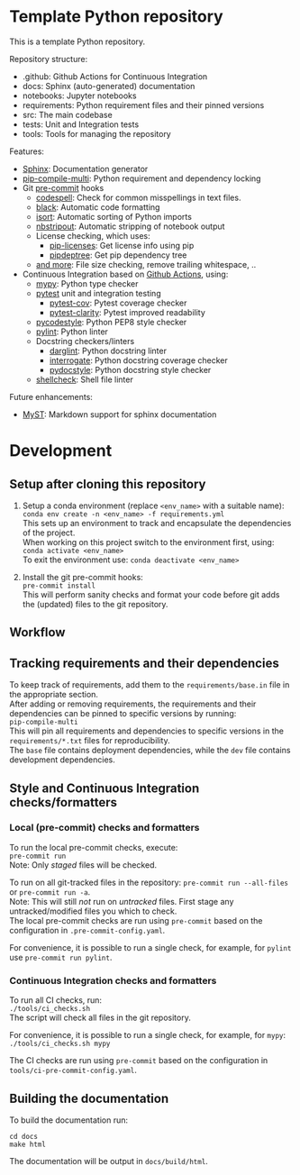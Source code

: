 # Template Python repository

This is a template Python repository.

Repository structure:

* .github: Github Actions for Continuous Integration
* docs: Sphinx (auto-generated) documentation
* notebooks: Jupyter notebooks
* requirements: Python requirement files and their pinned versions
* src: The main codebase
* tests: Unit and Integration tests
* tools: Tools for managing the repository


Features:
* [Sphinx](https://www.sphinx-doc.org): Documentation generator
* [pip-compile-multi](https://pip-compile-multi.readthedocs.io/): Python requirement and dependency locking
* Git [pre-commit](https://pre-commit.com/) hooks
  * [codespell](https://github.com/codespell-project/codespell): Check for common misspellings in text files.
  * [black](https://github.com/psf/black): Automatic code formatting
  * [isort](https://pycqa.github.io/isort/): Automatic sorting of Python imports
  * [nbstripout](https://github.com/kynan/nbstripout): Automatic stripping of notebook output
  * License checking, which uses:
    * [pip-licenses](https://github.com/raimon49/pip-licenses): Get license info using pip
    * [pipdeptree](https://github.com/naiquevin/pipdeptree): Get pip dependency tree
  * [and more](https://github.com/pre-commit/pre-commit-hooks): File size checking, remove trailing whitespace, ..
* Continuous Integration based on [Github Actions](https://github.com/features/actions), using:
  * [mypy](https://mypy.readthedocs.io/): Python type checker
  * [pytest](https://docs.pytest.org/) unit and integration testing
    * [pytest-cov](https://github.com/pytest-dev/pytest-cov): Pytest coverage checker
    * [pytest-clarity](https://github.com/darrenburns/pytest-clarity): Pytest improved readability
  * [pycodestyle](https://pycodestyle.pycqa.org/): Python PEP8 style checker
  * [pylint](https://www.pylint.org): Python linter
  * Docstring checkers/linters
    * [darglint](https://github.com/terrencepreilly/darglint): Python docstring linter
    * [interrogate](https://interrogate.readthedocs.io/): Python docstring coverage checker
    * [pydocstyle](https://github.com/PyCQA/pydocstyle): Python docstring style checker
  * [shellcheck](https://github.com/koalaman/shellcheck): Shell file linter

Future enhancements:
* [MyST](https://myst-parser.readthedocs.io): Markdown support for sphinx documentation

# Development

## Setup after cloning this repository
1. Setup a conda environment (replace `<env_name>` with a suitable name):\
```conda env create -n <env_name> -f requirements.yml```\
This sets up an environment to track and encapsulate the dependencies of the project.\
When working on this project switch to the environment first, using:\
```conda activate <env_name>```\
To exit the environment use: `conda deactivate <env_name>`

1. Install the git pre-commit hooks:\
```pre-commit install```\
This will perform sanity checks and format your code before git adds the (updated) files to the git repository.

## Workflow

## Tracking requirements and their dependencies
To keep track of requirements, add them to the `requirements/base.in` file in the appropriate section.\
After adding or removing requirements, the requirements and their dependencies can be pinned to specific versions by running:\
```pip-compile-multi```\
This will pin all requirements and dependencies to specific versions in the `requirements/*.txt` files for reproducibility.\
The `base` file contains deployment dependencies, while the `dev` file contains development dependencies.

## Style and Continuous Integration checks/formatters

### Local (pre-commit) checks and formatters
To run the local pre-commit checks, execute:\
```pre-commit run```\
Note: Only _staged_ files will be checked.

To run on all git-tracked files in the repository: `pre-commit run --all-files` or `pre-commit run -a`.\
Note: This will still _not_ run on _untracked_ files. First stage any untracked/modified files you which to check.\
The local pre-commit checks are run using `pre-commit` based on the configuration in `.pre-commit-config.yaml`.

For convenience, it is possible to run a single check, for example, for `pylint` use `pre-commit run pylint`.

### Continuous Integration checks and formatters
To run all CI checks, run:\
```./tools/ci_checks.sh```\
The script will check all files in the git repository.

For convenience, it is possible to run a single check, for example, for `mypy`:\
```./tools/ci_checks.sh mypy```

The CI checks are run using `pre-commit` based on the configuration in `tools/ci-pre-commit-config.yaml`.

## Building the documentation
To build the documentation run:
```
cd docs
make html
```
The documentation will be output in `docs/build/html`.
